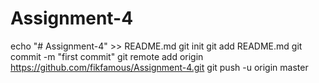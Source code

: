 # Assignment-4

echo "# Assignment-4" >> README.md
git init
git add README.md
git commit -m "first commit"
git remote add origin https://github.com/fikfamous/Assignment-4.git
git push -u origin master
